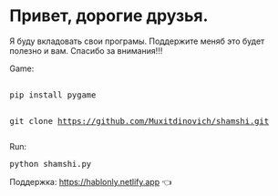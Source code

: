 # Привет, дорогие друзья.
Я буду вкладовать свои програмы. Поддержите меняб это будет полезно и вам. Cпасибо за внимания!!!

Game:
<div>
<pre>
<clipboard-copy aria-label="Copy" >
pip install pygame

git clone https://github.com/Muxitdinovich/shamshi.git
</pre>

Run:

<pre>
python shamshi.py
</pre>

Поддержка: https://hablonly.netlify.app 👈
